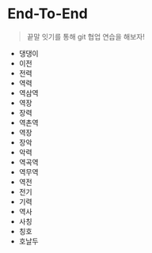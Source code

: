 # End-To-End
> 끝말 잇기를 통해 git 협업 연습을 해보자!

- 댕댕이
- 이전
- 전력
- 역력
- 역삼역
- 역장
- 장력
- 역촌역
- 역장
- 장악
- 악력
- 역곡역
- 역무역
- 역전
- 전기
- 기력
- 역사
- 사칭
- 칭호
- 호날두